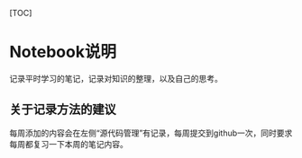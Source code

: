 [TOC]

# Notebook说明

记录平时学习的笔记，记录对知识的整理，以及自己的思考。

## 关于记录方法的建议

每周添加的内容会在左侧“源代码管理”有记录，每周提交到github一次，同时要求每周都复习一下本周的笔记内容。
